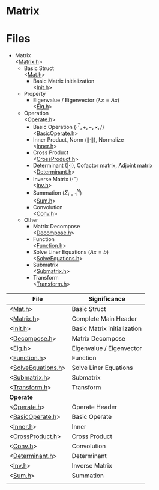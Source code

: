 # **Matrix**

# Files 

* Matrix  
  <[Matrix.h](Matrix.h)>
  * Basic Struct  
    <[Mat.h](Mat.h)>
    * Basic Matrix initialization  
      <[Init.h](Init.h)>
  * Property
    * Eigenvalue / Eigenvector $(\lambda x = A x)$  
      <[Eig.h](Eig.h)>
  * Operation  
    <[Operate.h](Operate.h)>
    * Basic Operation $(\cdot^T,+,-,\times,/)$   
      <[BasicOperate.h](BasicOperate.h)>
    * Inner Product, Norm $(\|\cdot\|)$, Normalize   
      <[Inner.h](Inner.h)>
    * Cross Product  
      <[CrossProduct.h](CrossProduct.h)>
    * Determinant $(|\cdot|)$, Cofactor matrix, Adjoint matrix  
      <[Determinant.h](Determinant.h)>
    * Inverse Matrix $(\cdot^-)$  
      <[Inv.h](Inv.h)>
    * Summation $(\Sigma_{i = 1}^N)$  
      <[Sum.h](Sum.h)>
    * Convolution  
      <[Conv.h](Conv.h)>
  * Other
    * Matrix Decompose  
      <[Decompose.h](Decompose.h)>
    * Function  
      <[Function.h](Function.h)>
    * Solve Liner Equations $(A x = b)$  
      <[SolveEquations.h](SolveEquations.h)>
    * Submatrix  
      <[Submatrix.h](Submatrix.h)>
    * Transform  
      <[Transform.h](Transform.h)>


| File | Significance |
|---|---|
| <[Mat.h](Mat.h)> | Basic Struct |
| <[Matrix.h](Matrix.h)> | Complete Main Header |
| <[Init.h](Init.h)> | Basic Matrix initialization |
| <[Decompose.h](Decompose.h)> | Matrix Decompose |
| <[Eig.h](Eig.h)> | Eigenvalue / Eigenvector |
| <[Function.h](Function.h)> | Function |
| <[SolveEquations.h](SolveEquations.h)> | Solve Liner Equations |
| <[Submatrix.h](Submatrix.h)> | Submatrix |
| <[Transform.h](Transform.h)> | Transform |
|**Operate**||
| <[Operate.h](Operate.h)> | Operate Header |
| <[BasicOperate.h](BasicOperate.h)> | Basic Operate |
| <[Inner.h](Inner.h)> | Inner |
| <[CrossProduct.h](CrossProduct.h)> | Cross Product |
| <[Conv.h](Conv.h)> | Convolution |
| <[Determinant.h](Determinant.h)> | Determinant |
| <[Inv.h](Inv.h)> | Inverse Matrix |
| <[Sum.h](Sum.h)> | Summation |
|||

